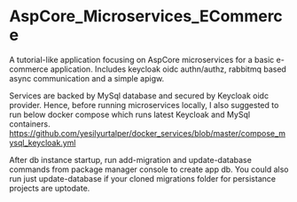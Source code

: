 # AspCore_Microservices_ECommerce

A tutorial-like application focusing on AspCore microservices for a basic  e-commerce application. Includes keycloak oidc authn/authz, rabbitmq based async communication and a simple apigw.

Services are backed by MySql database and secured by Keycloak oidc provider. Hence, before running microservices locally, I also suggested to run below docker compose which runs latest Keycloak and MySql containers.
https://github.com/yesilyurtalper/docker_services/blob/master/compose_mysql_keycloak.yml

After db instance startup, run add-migration and update-database commands from package manager console to create app db. You could also run just update-database if your cloned migrations folder for persistance projects are uptodate. 
